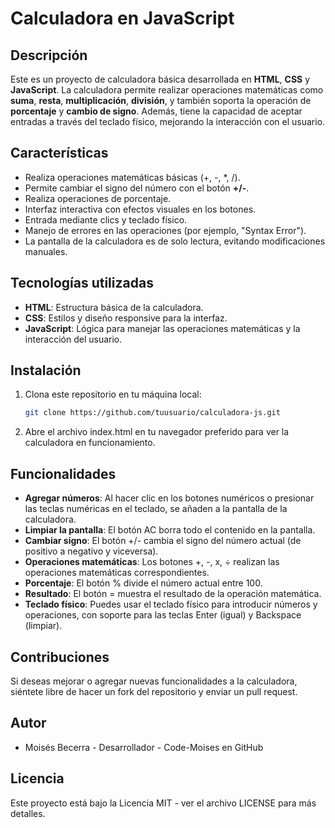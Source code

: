 # Calculadora en JavaScript

## Descripción

Este es un proyecto de calculadora básica desarrollada en **HTML**, **CSS** y **JavaScript**. La calculadora permite realizar operaciones matemáticas como **suma**, **resta**, **multiplicación**, **división**, y también soporta la operación de **porcentaje** y **cambio de signo**. Además, tiene la capacidad de aceptar entradas a través del teclado físico, mejorando la interacción con el usuario.

## Características

- Realiza operaciones matemáticas básicas (+, -, *, /).
- Permite cambiar el signo del número con el botón **+/-**.
- Realiza operaciones de porcentaje.
- Interfaz interactiva con efectos visuales en los botones.
- Entrada mediante clics y teclado físico.
- Manejo de errores en las operaciones (por ejemplo, "Syntax Error").
- La pantalla de la calculadora es de solo lectura, evitando modificaciones manuales.

## Tecnologías utilizadas

- **HTML**: Estructura básica de la calculadora.
- **CSS**: Estilos y diseño responsive para la interfaz.
- **JavaScript**: Lógica para manejar las operaciones matemáticas y la interacción del usuario.

## Instalación

1. Clona este repositorio en tu máquina local:

   ```bash
   git clone https://github.com/tuusuario/calculadora-js.git
   
2. Abre el archivo index.html en tu navegador preferido para ver la calculadora en funcionamiento.

## Funcionalidades

- **Agregar números**: Al hacer clic en los botones numéricos o presionar las teclas numéricas en el teclado, se añaden a la pantalla de la calculadora.
- **Limpiar la pantalla**: El botón AC borra todo el contenido en la pantalla.
- **Cambiar signo**: El botón +/- cambia el signo del número actual (de positivo a negativo y viceversa).
- **Operaciones matemáticas**: Los botones +, -, x, ÷ realizan las operaciones matemáticas correspondientes.
- **Porcentaje**: El botón % divide el número actual entre 100.
- **Resultado**: El botón = muestra el resultado de la operación matemática.
- **Teclado físico**: Puedes usar el teclado físico para introducir números y operaciones, con soporte para las teclas Enter (igual) y Backspace (limpiar).

## Contribuciones

Si deseas mejorar o agregar nuevas funcionalidades a la calculadora, siéntete libre de hacer un fork del repositorio y enviar un pull request.

## Autor

- Moisés Becerra - Desarrollador - Code-Moises en GitHub
  
## Licencia

Este proyecto está bajo la Licencia MIT - ver el archivo LICENSE para más detalles.
